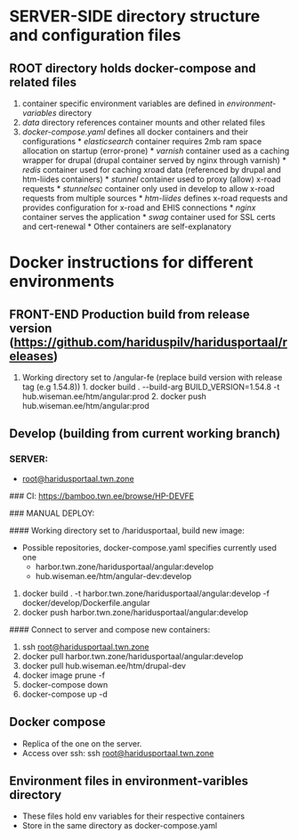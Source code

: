 # SERVER-SIDE directory structure and configuration files
## ROOT directory holds docker-compose and related files
  1. container specific environment variables are defined in *environment-variables* directory
  2. *data* directory references container mounts and other related files
  3. *docker-compose.yaml* defines all docker containers and their configurations
    * *elasticsearch* container requires 2mb ram space allocation on startup (error-prone)
    * *varnish* container used as a caching wrapper for drupal (drupal container served by nginx through varnish)
    * *redis* container used for caching xroad data (referenced by drupal and htm-liides containers)
    * *stunnel* container used to proxy (allow) x-road requests
    * *stunnelsec* container only used in develop to allow x-road requests from multiple sources
    * *htm-liides* defines x-road requests and provides configuration for x-road and EHIS connections
    * *nginx* container serves the application
    * *swag* container used for SSL certs and cert-renewal
    * Other containers are self-explanatory

# Docker instructions for different environments
## FRONT-END Production build from release version (https://github.com/hariduspilv/haridusportaal/releases)
  1. Working directory set to /angular-fe (replace build version with release tag (e.g 1.54.8))
    1. docker build . --build-arg BUILD_VERSION=1.54.8 -t hub.wiseman.ee/htm/angular:prod
    2. docker push hub.wiseman.ee/htm/angular:prod
## Develop (building from current working branch)
### SERVER:
  * root@haridusportaal.twn.zone

### CI:
  https://bamboo.twn.ee/browse/HP-DEVFE

### MANUAL DEPLOY:

#### Working directory set to /haridusportaal, build new image:
  * Possible repositories, docker-compose.yaml specifies currently used one
    * harbor.twn.zone/haridusportaal/angular:develop
    * hub.wiseman.ee/htm/angular-dev:develop

  1. docker build . -t harbor.twn.zone/haridusportaal/angular:develop -f docker/develop/Dockerfile.angular
  2. docker push harbor.twn.zone/haridusportaal/angular:develop

#### Connect to server and compose new containers:
  1. ssh root@haridusportaal.twn.zone
  2. docker pull harbor.twn.zone/haridusportaal/angular:develop
  3. docker pull hub.wiseman.ee/htm/drupal-dev
  4. docker image prune -f
  5. docker-compose down
  6. docker-compose up -d

## Docker compose
  * Replica of the one on the server.
  * Access over ssh: ssh root@haridusportaal.twn.zone

## Environment files in environment-varibles directory
  * These files hold env variables for their respective containers
  * Store in the same directory as docker-compose.yaml
  
